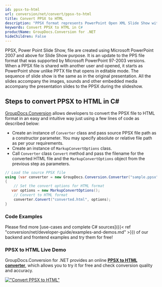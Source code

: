 ```yaml
---
id: ppsx-to-html
url: conversion/net/convert/ppsx-to-html
title: Convert PPSX to HTML
description: "PPSX format represents PowerPoint Open XML Slide Show with .ppsx extension. Learn how to convert PPSX to HTML file programmatically in C# language using GroupDocs.Conversion for .NET library."
keywords: Convert PPSX to HTML in C#
productName: GroupDocs.Conversion for .NET
hideChildren: False
---
```


PPSX, Power Point Slide Show, file are created using Microsoft PowerPoint 2007 and above for Slide Show purpose. It is an update to the PPS file format that was supported by Microsoft PowerPoint 97-2003 versions. When a PPSX file is shared with another user and opened, it starts as PowerPoint show unlike PPTX file that opens in editable mode. The sequence of slide show is the same as in the original presentation. All the slides accompany the images, sounds and other embedded media accompany the presentation slides to the PPSX during the slideshow. 

## Steps to convert PPSX to HTML in C#

[GroupDocs.Conversion](https://products.groupdocs.com/conversion/net) allows developers to convert the PPSX file to HTML format in an easy and intuitive way just using a few lines of code as described below:

* Create an instance of `Converter` class and pass source PPSX file path as a constructor parameter. You may specify absolute or relative file path as per your requirements. 
* Create an instance of `MarkupConvertOptions` class.
* Call `Converter` class `Convert` method and pass the filename for the converted HTML file and the `MarkupConvertOptions` object from the previous step as parameters.

```csharp
// Load the source PPSX file
using (var converter = new GroupDocs.Conversion.Converter("sample.ppsx"))
{
    // Set the convert options for HTML format
   var options = new MarkupConvertOptions();
    // Convert to HTML format
    converter.Convert("converted.html", options);
}
```

### Code Examples

Please find more [use-cases and complete C# sources]({{< ref "conversion/net/developer-guide/examples-and-demos.md" >}}) of our backend and frontend examples and try them for free!

### PPSX to HTML Live Demo

GroupDocs.Conversion for .NET provides an online [**PPSX to HTML converter**](https://products.groupdocs.app/conversion/ppsx-to-html), which allows you to try it for free and check conversion quality and accuracy.

[!["Convert PPSX to HTML"](conversion/net/images/convert-to-html/convert-ppsx-to-html.png)](https://products.groupdocs.app/conversion/ppsx-to-html)